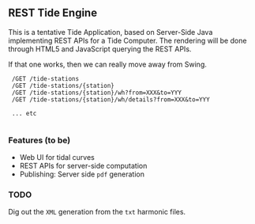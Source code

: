 ## REST Tide Engine

This is a tentative Tide Application, based on Server-Side Java implementing REST APIs for a Tide Computer.
The rendering will be done through HTML5 and JavaScript querying the REST APIs.  

If that one works, then we can really move away from Swing.

```
 /GET /tide-stations
 /GET /tide-stations/{station}
 /GET /tide-stations/{station}/wh?from=XXX&to=YYY
 /GET /tide-stations/{station}/wh/details?from=XXX&to=YYY
 
 ... etc
 
```

### Features (to be)
- Web UI for tidal curves
- REST APIs for server-side computation 
- Publishing: Server side `pdf` generation

### TODO
Dig out the `XML` generation from the `txt` harmonic files.
